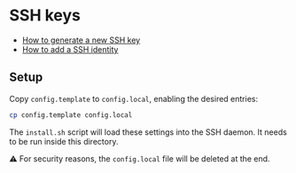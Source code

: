 SSH keys
========

- [How to generate a new SSH key](HOWTO/generate-new-ssh-key.md)
- [How to add a SSH identity](HOWTO/add-ssh-identity.md)

Setup
-----

Copy `config.template` to `config.local`, enabling the desired entries:

```sh
cp config.template config.local
```

The `install.sh` script will load these settings into the SSH daemon. It needs to be run inside this directory.

⚠️ For security reasons, the `config.local` file will be deleted at the end.
